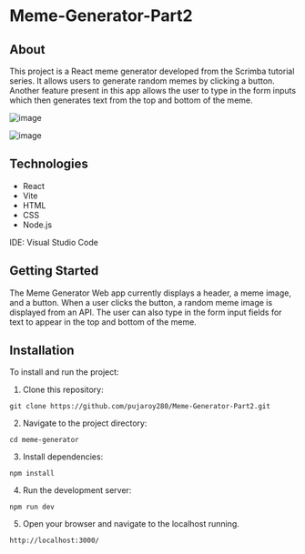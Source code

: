 # Meme-Generator-Part2

## About
This project is a React meme generator developed from the Scrimba tutorial series. It allows users to generate random memes by clicking a button. Another feature present in this app allows the user to type in the form inputs which then generates text from the top and bottom of the meme.

![image](https://github.com/pujaroy280/Meme-Generator-Part2/assets/62675121/c7be2bd6-63eb-4b2b-8163-ee13f560255b)

![image](https://github.com/pujaroy280/Meme-Generator-Part2/assets/62675121/dc0d7696-463e-4500-8caa-a98ea82cd3eb)

## Technologies
- React
- Vite
- HTML
- CSS
- Node.js

IDE: Visual Studio Code

## Getting Started
The Meme Generator Web app currently displays a header, a meme image, and a button. When a user clicks the button, a random meme image is displayed from an API. The user can also type in the form input fields for text to appear in the top and bottom of the meme.

## Installation
To install and run the project:

1. Clone this repository:
```
git clone https://github.com/pujaroy280/Meme-Generator-Part2.git
```

2. Navigate to the project directory:
```
cd meme-generator
```

3. Install dependencies:
```
npm install
```
4. Run the development server:
```
npm run dev
```
5. Open your browser and navigate to the localhost running.
```
http://localhost:3000/
```
